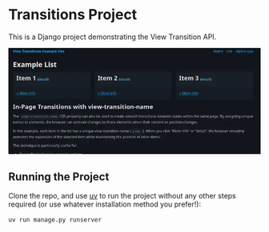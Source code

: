 # Transitions Project

This is a Django project demonstrating the View Transition API.

![View Transition Animation](view-transition.webp) 

## Running the Project

Clone the repo, and use [uv](https://docs.astral.sh/uv/) to run the project without any other steps required (or use whatever installation method you prefer!):

```bash
uv run manage.py runserver
```